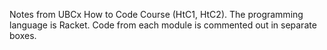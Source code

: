 Notes from UBCx How to Code Course (HtC1, HtC2). The programming language is Racket. Code from each module is commented out in separate boxes. 
